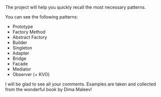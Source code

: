 The project will help you quickly recall the most necessary patterns.

You can see the following patterns:
- Prototype
- Factory Method
- Abstract Factory
- Builder
- Singleton
- Adapter
- Bridge
- Facade
- Mediator
- Observer (+ KVO)

I will be glad to see all your comments. 
Examples are taken and collected from the wonderful book by Dima Maleev!
